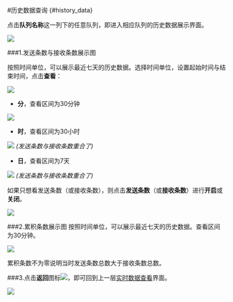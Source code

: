 #历史数据查询 {#history_data}

点击**队列名称**这一列下的任意队列，即进入相应队列的历史数据展示界面。

![](assets/46_history_data.png)

###1.发送条数与接收条数展示图

按照时间单位，可以展示最近七天的历史数据。选择时间单位，设置起始时间与结束时间，点击**查看**：

![](assets/46_history_time.png)

* **分**，查看区间为30分钟

![](assets/46_history_time_min.png)

* **时**，查看区间为30小时

![](assets/46_history_time_hour.png)
*(发送条数与接收条数重合了)*

* **日**，查看区间为7天

![](assets/46_history_time_day.png)
*(发送条数与接收条数重合了)*

如果只想看发送条数（或接收条数），则点击**发送条数**（或**接收条数**）进行**开启**或**关闭**。

![](assets/46_history_send.png)


###2.累积条数展示图
按照时间单位，可以展示最近七天的历史数据。查看区间为30分钟。

![](assets/46_history_last.png)

累积条数不为零说明当时发送条数总数大于接收条数总数。

###3.点击**返回**图标![](assets/46_return.png)，即可回到上一层[实时数据查看](47.md)界面。

![](assets/46_history_return.png)
